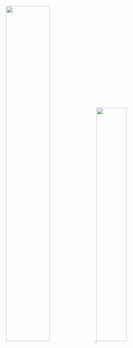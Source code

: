  <div class="stats-container">
    <a href="https://github.com/saviogodinho2002">
      <img width="48.5%" src="https://github-readme-stats.vercel.app/api?username=saviogodinho2002&show_icons=true&theme=cobalt&include_all_commits=true&count_private=true" />
      <img width="40.5%" src="https://github-readme-stats.vercel.app/api/top-langs/?username=saviogodinho2002&layout=compact&langs_count=7&theme=cobalt" />
    </a>
  </div>
